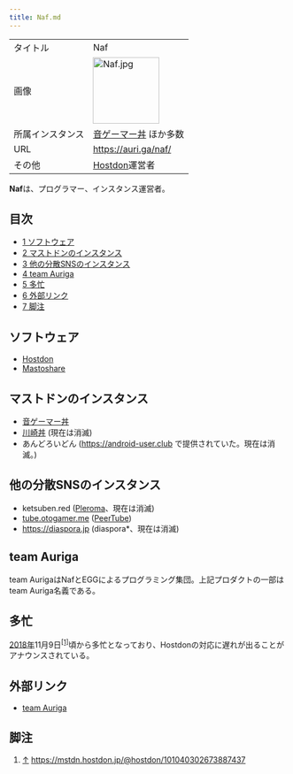 ```yaml
---
title: Naf.md
---
```

<div>

|                  |                                                                                                                                                                                                                                                    |
|------------------|----------------------------------------------------------------------------------------------------------------------------------------------------------------------------------------------------------------------------------------------------|
| タイトル         | Naf                                                                                                                                                                                                                                                |
| 画像             | [<img src="/images/thumb/9/92/Naf.jpg/120px-Naf.jpg" srcset="/images/thumb/9/92/Naf.jpg/180px-Naf.jpg 1.5x, /images/thumb/9/92/Naf.jpg/240px-Naf.jpg 2x" width="120" height="120" alt="Naf.jpg" />](/%E3%83%95%E3%82%A1%E3%82%A4%E3%83%AB:Naf.jpg) |
| 所属インスタンス | <a href="https://otogamer.me/@Naf" rel="nofollow">音ゲーマー丼</a> ほか多数                                                                                                                                                                        |
| URL              | <a href="https://auri.ga/naf/" rel="nofollow">https://auri.ga/naf/</a>                                                                                                                                                                             |
| その他           | [Hostdon](/Hostdon "Hostdon")運営者                                                                                                                                                                                                                |

  
**Naf**は、プログラマー、インスタンス運営者。

<div>

<div lang="ja" dir="ltr">

## 目次

</div>

-   [1 ソフトウェア](#.E3.82.BD.E3.83.95.E3.83.88.E3.82.A6.E3.82.A7.E3.82.A2)
-   [2 マストドンのインスタンス](#.E3.83.9E.E3.82.B9.E3.83.88.E3.83.89.E3.83.B3.E3.81.AE.E3.82.A4.E3.83.B3.E3.82.B9.E3.82.BF.E3.83.B3.E3.82.B9)
-   [3 他の分散SNSのインスタンス](#.E4.BB.96.E3.81.AE.E5.88.86.E6.95.A3SNS.E3.81.AE.E3.82.A4.E3.83.B3.E3.82.B9.E3.82.BF.E3.83.B3.E3.82.B9)
-   [4 team Auriga](#team_Auriga)
-   [5 多忙](#.E5.A4.9A.E5.BF.99)
-   [6 外部リンク](#.E5.A4.96.E9.83.A8.E3.83.AA.E3.83.B3.E3.82.AF)
-   [7 脚注](#.E8.84.9A.E6.B3.A8)

</div>

## ソフトウェア

-   [Hostdon](/Hostdon "Hostdon")
-   [Mastoshare](/%E3%82%BD%E3%83%BC%E3%82%B7%E3%83%A3%E3%83%AB%E3%83%9C%E3%82%BF%E3%83%B3 "ソーシャルボタン")

## マストドンのインスタンス

-   [音ゲーマー丼](/Otogamer.me "Otogamer.me")
-   [川崎丼](/Kawasaki-city.social "Kawasaki-city.social") (現在は消滅)
-   あんどろいどん (https://android-user.club で提供されていた。現在は消滅。)

## 他の分散SNSのインスタンス

-   ketsuben.red ([Pleroma](/Pleroma "Pleroma")、現在は消滅)
-   <a href="https://tube.otogamer.me" rel="nofollow">tube.otogamer.me</a> ([PeerTube](/PeerTube "PeerTube"))
-   https://diaspora.jp (diaspora\*、現在は消滅)

## team Auriga

team AurigaはNafとEGGによるプログラミング集団。上記プロダクトの一部はteam Auriga名義である。

## 多忙

[2018年](/2018%E5%B9%B4 "2018年")11月9日<sup>[\[1\]](#cite_note-1)</sup>頃から多忙となっており、Hostdonの対応に遅れが出ることがアナウンスされている。

## 外部リンク

-   <a href="https://auri.ga/" rel="nofollow">team Auriga</a>

## 脚注

<div>

1.  [↑](#cite_ref-1) <a href="https://mstdn.hostdon.jp/@hostdon/101040302673887437" rel="nofollow">https://mstdn.hostdon.jp/@hostdon/101040302673887437</a>

</div>

</div>
